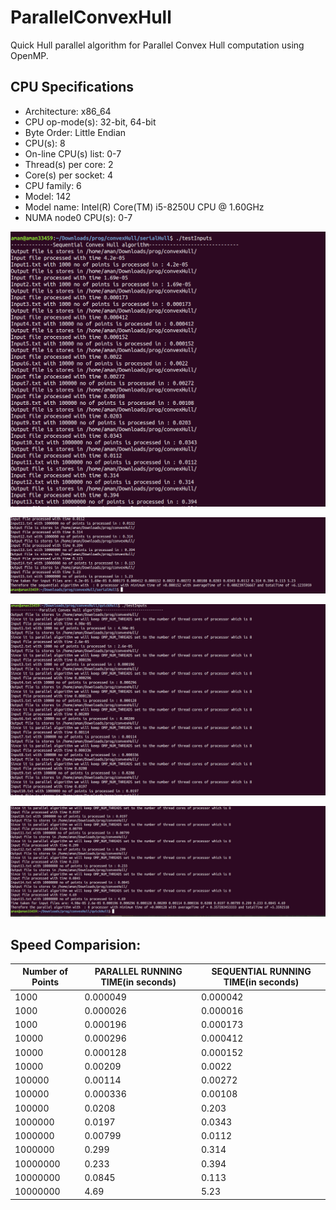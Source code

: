 # ParallelConvexHull
Quick Hull parallel algorithm for Parallel Convex Hull computation using OpenMP.  
  ## CPU Specifications
  * Architecture: x86_64
  * CPU op-mode(s): 32-bit, 64-bit
  * Byte Order: Little Endian
  * CPU(s): 8
  * On-line CPU(s) list: 0-7
  * Thread(s) per core: 2
  * Core(s) per socket: 4
  * CPU family: 6
  * Model: 142
  * Model name: Intel(R) Core(TM) i5-8250U CPU @ 1.60GHz
  * NUMA node0 CPU(s): 0-7
  
  ![alt text](https://github.com/aman33459/ParallelConvexHull/blob/master/images/Screenshot%20from%202019-11-12%2020-55-16.png)
  
  ![alt text](https://github.com/aman33459/ParallelConvexHull/blob/master/images/Screenshot%20from%202019-11-12%2020-55-27.png)
  
  ![alt text](https://github.com/aman33459/ParallelConvexHull/blob/master/images/Screenshot%20from%202019-11-12%2020-56-23.png)

  ![alt text](https://github.com/aman33459/ParallelConvexHull/blob/master/images/Screenshot%20from%202019-11-12%2020-56-36.png)
 ## Speed Comparision:
 
   Number of Points | PARALLEL RUNNING TIME(in seconds) | SEQUENTIAL RUNNING TIME(in seconds)
  ------------ | ------------- | -------------
  1000 | 0.000049 | 0.000042
  1000 | 0.000026 | 0.000016
  1000 | 0.000196 | 0.000173
  10000 | 0.000296 | 0.000412
  10000 | 0.000128 | 0.000152
  10000 | 0.00209 | 0.0022
  100000 | 0.00114 | 0.00272
  100000 | 0.000336 | 0.00108
  100000 | 0.0208 | 0.203
  1000000 | 0.0197 | 0.0343
  1000000 | 0.00799 | 0.0112
  1000000 | 0.299 | 0.314
  10000000 | 0.233 | 0.394
  10000000 | 0.0845 | 0.113
  10000000 | 4.69 | 5.23
